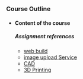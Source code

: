 ### Course Outline
+ #### Content of the course  
    ##### Assignment references   
    - [web build](https://www.nexmaker.com/doc/1projectmanage/github&docsify.html)   
    - [image upload Service](https://petyr.imgbb.com/)
    - [CAD](cad)
    - [3D Printing](cad)
